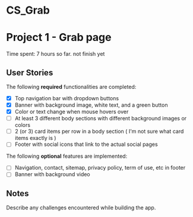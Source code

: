 # CS_Grab
# Project 1 - Grab page

Time spent: 7 hours so far. not finish yet

## User Stories

The following **required** functionalities are completed:

* [x] Top navigation bar with dropdown buttons
* [x] Banner with background image, white text, and a green button
* [X] Color or text change when mouse hovers over
* [ ] At least 3 different body sections with different background images or colors
* [ ] 2 (or 3) card items per row in a body section ( I'm not sure what card items exactly is )
* [ ] Footer with social icons that link to the actual social pages

The following **optional** features are implemented:
* [ ] Navigation, contact, sitemap, privacy policy, term of use, etc in footer
* [ ] Banner with background video

## Notes

Describe any challenges encountered while building the app.
